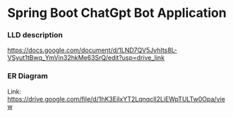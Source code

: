 
# Spring Boot ChatGpt Bot Application

### LLD description

https://docs.google.com/document/d/1LND7QV5JvhIts8L-VSyut1tBwq_YmVin32hkMe63SrQ/edit?usp=drive_link 



### ER Diagram

Link: 
https://drive.google.com/file/d/1hK3EjIxYT2LqnqclI2LiEWpTULTw0Opa/view



